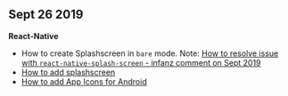 ## Sept 26 2019
**React-Native**
* How to create Splashscreen in `bare` mode. Note: [How to resolve issue with `react-native-splash-screen` - infanz comment on Sept 2019](https://github.com/crazycodeboy/react-native-splash-screen/issues/59)
* [How to add splashscreen](https://medium.com/handlebar-labs/how-to-add-a-splash-screen-to-a-react-native-app-ios-and-android-30a3cec835ae)
* [How to add App Icons for Android](https://dev.to/jsjoeio/react-native-adding-app-icons-for-android-47e7)
